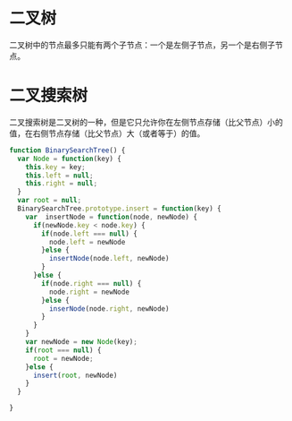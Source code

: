 # 二叉树
二叉树中的节点最多只能有两个子节点：一个是左侧子节点，另一个是右侧子节点。
# 二叉搜索树
二叉搜索树是二叉树的一种，但是它只允许你在左侧节点存储（比父节点）小的值，在右侧节点存储（比父节点）大（或者等于）的值。
```javascript
function BinarySearchTree() {
  var Node = function(key) {
    this.key = key;
    this.left = null;
    this.right = null;
  }
  var root = null;
  BinarySearchTree.prototype.insert = function(key) {
    var  insertNode = function(node, newNode) {
      if(newNode.key < node.key) {
        if(node.left === null) {
          node.left = newNode
        }else {
          insertNode(node.left, newNode)
        }
      }else {
        if(node.right === null) {
          node.right = newNode
        }else {
          inserNode(node.right, newNode)
        }
      }
    }
    var newNode = new Node(key);
    if(root === null) {
      root = newNode;
    }else {
      insert(root, newNode)
    }
  }

}
```